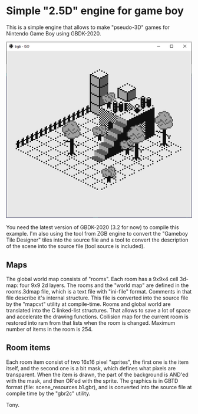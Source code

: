 # Simple "2.5D" engine for game boy

This is a simple engine that allows to make "pseudo-3D" games for Nintendo Game Boy using
GBDK-2020.

![screenshot](/screenshot.png)

You need the latest version of GBDK-2020 (3.2 for now) to compile this example. I'm also
using the tool from ZGB engine to convert the "Gameboy Tile Designer" tiles into the source 
file and a tool to convert the description of the scene into the source file (tool source 
is included).

## Maps
The global world map consists of "rooms". Each room has a 9x9x4 cell 3d-map: four 9x9 2d 
layers. The rooms and the "world map" are defined in the rooms.3dmap file, which is a text
file with "ini-file" format. Comments in that file describe it's internal structure. This
file is converted into the source file by the "mapcvt" utility at compile-time. Rooms and 
global world are translated into the C linked-list structures. That allows to save a lot 
of space and accelerate the drawing functions. Collision map for the current room is 
restored into ram from that lists when the room is changed. Maximum number of items in the 
room is 254.

## Room items
Each room item consist of two 16x16 pixel "sprites", the first one is the item itself, and
the second one is a bit mask, which defines what pixels are transparent. When the item is 
drawn, the part of the background is AND'ed with the mask, and then OR'ed with the sprite.
The graphics is in GBTD format (file: scene_resources.b1.gbr), and is converted into the 
source file at compile time by the "gbr2c" utility.


Tony.